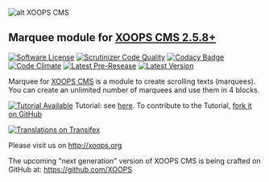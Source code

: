 ![alt XOOPS CMS](http://xoops.org/images/logoXoops4GithubRepository.png)
## Marquee module for [XOOPS CMS 2.5.8+](https://xoops.org)
[![Software License](https://img.shields.io/badge/license-GPL-brightgreen.svg?style=flat)](LICENSE) 
[![Scrutinizer Code Quality](https://img.shields.io/scrutinizer/g/mambax7/marquee.svg?style=flat)](https://scrutinizer-ci.com/g/mambax7/marquee/?branch=master)
[![Codacy Badge](https://api.codacy.com/project/badge/grade/2d27c0023ee54f0b9ba2b5d17a68b2a5)](https://www.codacy.com/app/mambax7/marquee)
[![Code Climate](https://img.shields.io/codeclimate/github/mambax7/marquee.svg?style=flat)](https://codeclimate.com/github/mambax7/marquee)
[![Latest Pre-Resease](https://img.shields.io/github/tag/XoopsModules25x/marquee.svg?style=flat)](https://github.com/XoopsModules25x/marquee/tags/)
[![Latest Version](https://img.shields.io/github/release/XoopsModules25x/marquee.svg?style=flat)](https://github.com/XoopsModules25x/marquee/releases/)

Marquee for [XOOPS CMS](http://xoops.org) is a module to create scrolling texts (marquees). You can create an unlimited number of marquees and use them in 4 blocks. 

[![Tutorial Available](http://xoops.org/images/tutorial-available-blue.svg)](https://www.gitbook.com/book/xoops/xoops-marquee/) Tutorial: see [here](https://www.gitbook.com/book/xoops/xoops-marquee/). 
To contribute to the Tutorial, [fork it on GitHub](https://github.com/XoopsDocs/marquee-tutorial)

[![Translations on Transifex](http://xoops.org/images/translations-transifex-blue.svg)](https://www.transifex.com/xoops) 

Please visit us on http://xoops.org

The upcoming "next generation" version of XOOPS CMS is being crafted on GitHub at: https://github.com/XOOPS
